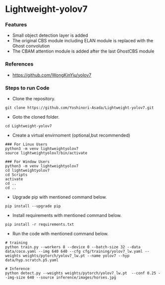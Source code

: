 # Lightweight-yolov7

### Features
- Small object detection layer is added
- The original CBS module including ELAN module is replaced with the Ghost convolution
- The CBAM attention module is added after the last GhostCBS module

### References
 - https://github.com/WongKinYiu/yolov7

### Steps to run Code
- Clone the repository.
```
git clone https://github.com/Yoshinori-Asada/Lightweight-yolov7.git
```
- Goto the cloned folder.
```
cd Lightweight-yolov7
```
- Create a virtual envirnoment (optional,but recommended)
```
### For Linux Users
python3 -m venv lightweightyolov7
source lightweightyolov7/bin/activate

### For Window Users
python3 -m venv lightweightyolov7
cd lightweightyolov7
cd Scripts
activate
cd ..
cd ..
```
- Upgrade pip with mentioned command below.
```
pip install --upgrade pip
```
- Install requirements with mentioned command below.
```
pip install -r requirements.txt
```
- Run the code with mentioned command below.
```
# training
python train.py --workers 8 --device 0 --batch-size 32 --data data/coco.yaml --img 640 640 --cfg cfg/training/yolov7_lw.yaml --weights weights/pytorch/yolov7_lw.pt --name yolov7 --hyp data/hyp.scratch.p5.yaml

# Inference
python detect.py --weights weights/pytorch/yolov7_lw.pt  --conf 0.25 --img-size 640 --source inference/images/horses.jpg

